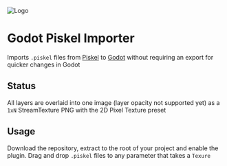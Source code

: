 ![](https://github.com/Technohacker/godot_piskel_importer/raw/master/icon.png "Logo")

# Godot Piskel Importer

Imports `.piskel` files from [Piskel](https://piskelapp.com/) to [Godot](https://godotengine.org/) without requiring an export for quicker changes in Godot

## Status

All layers are overlaid into one image (layer opacity not supported yet) as a `1xN` StreamTexture PNG with the 2D Pixel Texture preset

## Usage

Download the repository, extract to the root of your project and enable the plugin. Drag and drop `.piskel` files to any parameter that takes a `Texure`
